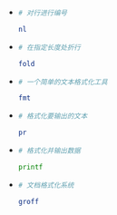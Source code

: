 + ```bash
  # 对行进行编号
  
  nl
  ```

+ ```bash
  # 在指定长度处折行
  
  fold
  ```

+ ```bash
  # 一个简单的文本格式化工具
  
  fmt
  ```

+ ```bash
  # 格式化要输出的文本
  
  pr
  ```

+ ```bash
  # 格式化并输出数据
  
  printf
  ```

+ ```bash
  # 文档格式化系统
  
  groff
  ```